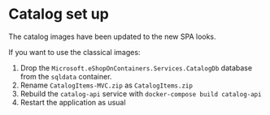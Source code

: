 # Catalog set up

The catalog images have been updated to the new SPA looks.

If you want to use the classical images:

1. Drop the `Microsoft.eShopOnContainers.Services.CatalogDb` database from the `sqldata` container.
2. Rename `CatalogItems-MVC.zip` as `CatalogItems.zip`
3. Rebuild the `catalog-api` service with `docker-compose build catalog-api`
4. Restart the application as usual
